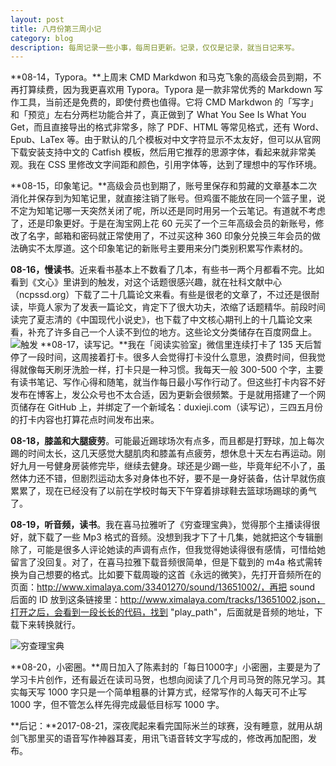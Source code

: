 ```yaml
---
layout: post
title: 八月份第三周小记
category: blog
description: 每周记录一些小事，每周日更新。记录，仅仅是记录，就当日记来写。
---
```


**08-14，Typora。**上周末 CMD Markdwon 和马克飞象的高级会员到期，不再打算续费，因为我更喜欢用 Typora。Typora 是一款非常优秀的 Markdown 写作工具，当前还是免费的，即使付费也值得。它将 CMD Markdwon 的「写字」和「预览」左右分两栏功能合并了，真正做到了 What You See Is What You Get，而且直接导出的格式非常多，除了 PDF、HTML 等常见格式，还有 Word、Epub、LaTex 等。由于默认的几个模板对中文字符显示不太友好，但可以从官网下载安装支持中文的 Catfish 模板，然后用它推荐的思源字体，看起来就非常美观。我在 CSS 里修改文字间距和颜色，引用字体等，达到了理想中的写作环境。

**08-15，印象笔记。**高级会员也到期了，账号里保存和剪藏的文章基本二次消化并保存到为知笔记里，就直接注销了账号。但鸡蛋不能放在同一个篮子里，说不定为知笔记哪一天突然关闭了呢，所以还是同时用另一个云笔记。有道就不考虑了，还是印象更好。于是在淘宝网上花 60 元买了一个三年高级会员的新账号，修改了名字，邮箱和密码就正常使用了，不过买这种 360  印象分兑换三年会员的做法确实不太厚道。这个印象笔记的新账号主要用来分门类别积累写作素材的。

**08-16，慢读书**。近来看书基本上不数看了几本，有些书一两个月都看不完。比如看到《文心》里讲到的触发，对这个话题很感兴趣，就在社科文献中心（ncpssd.org）下载了二十几篇论文来看。有些是很老的文章了，不过还是很耐读，毕竟人家为了发表一篇论文，肯定下了很大功夫，浓缩了话题精华。前段时间读完了夏志清的《中国现代小说史》，也下载了中文核心期刊上的十几篇论文来看，补充了许多自己一个人读不到位的地方。这些论文分类储存在百度网盘上。
![触发][1]
**08-17，读写记。**我在「阅读实验室」微信里连续打卡了 135 天后暂停了一段时间，这周接着打卡。很多人会觉得打卡没什么意思，浪费时间，但我觉得就像每天刷牙洗脸一样，打卡只是一种习惯。我每天一般 300-500 个字，主要有读书笔记、写作心得和随笔，就当作每日最小写作行动了。但这些打卡内容不好发布在博客上，发公众号也不太合适，因为更新会很频繁。于是就用搭建了一个网页储存在 GitHub 上，并绑定了一个新域名：duxieji.com（读写记），三四五月份的打卡内容也打算花点时间发布出来。

**08-18，膝盖和大腿疲劳**。可能最近踢球场次有点多，而且都是打野球，加上每次踢的时间太长，这几天感觉大腿肌肉和膝盖有点疲劳，想休息十天左右再运动。刚好九月一号健身房装修完毕，继续去健身。球还是少踢一些，毕竟年纪不小了，虽然体力还不错，但剧烈运动太多对身体也不好，要不是一身好装备，估计早就伤痕累累了，现在已经没有了以前在学校时每天下午穿着排球鞋去篮球场踢球的勇气了。

**08-19，听音频，读书**。我在喜马拉雅听了《穷查理宝典》，觉得那个主播读得很好，就下载了一些 Mp3 格式的音频。没想到我才下了十几集，她就把这个专辑删除了，可能是很多人评论她读的声调有点作，但我觉得她读得很有感情，可惜给她留言了没回复。对了，在喜马拉雅下载音频很简单，但是下载到的 m4a 格式需转换为自己想要的格式。比如要下载周璇的这首《永远的微笑》，先打开音频所在的页面：http://www.ximalaya.com/33401270/sound/13651002/，再把 sound 后面的 ID 放到这条链接里：http://www.ximalaya.com/tracks/13651002.json，打开之后，会看到一段长长的代码，找到 "play_path"，后面就是音频的地址，下载下来转换就行。

![穷查理宝典][2]

**08-20，小密圈。**周日加入了陈素封的「每日1000字」小密圈，主要是为了学习卡片创作，还有最近在读司马贺，也想向阅读了几个月司马贺的陈兄学习。其实每天写 1000 字只是一个简单粗暴的计算方式，经常写作的人每天可不止写 1000 字，但不管怎么样先得完成最低目标写 1000 字。

**后记：**2017-08-21，深夜爬起来看完国际米兰的球赛，没有睡意，就用从胡剑飞那里买的语音写作神器耳麦，用讯飞语音转文字写成的，修改再加配图，发布。


[1]: https://raw.githubusercontent.com/weihaisheng/weihaisheng.github.io/master/images/cf.jpg
[2]: https://raw.githubusercontent.com/weihaisheng/weihaisheng.github.io/master/images/qcl.jpg
